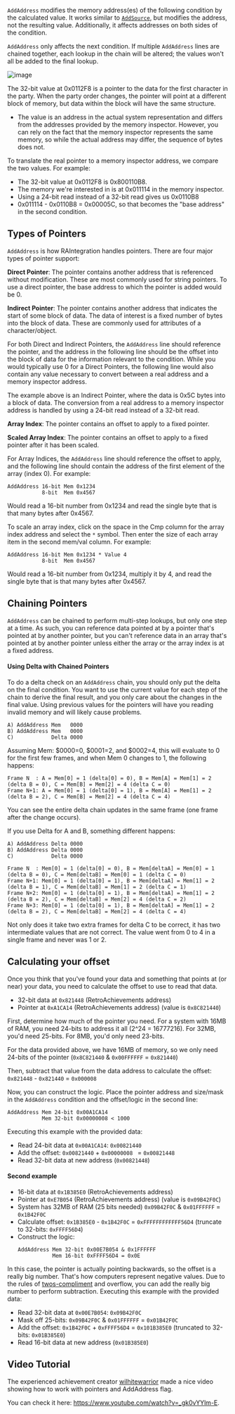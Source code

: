 `AddAddress` modifies the memory address(es) of the following condition by the calculated value. It works similar to [`AddSource`](AddSource-Flag), but modifies the address, not the resulting value. Additionally, it affects addresses on both sides of the condition.

`AddAddress` only affects the next condition. If multiple `AddAddress` lines are chained together, each lookup in the chain will be altered; the values won't all be added to the final lookup.

![image](https://user-images.githubusercontent.com/32680403/68913137-9396d780-0717-11ea-871f-150903408d5f.png)

The 32-bit value at 0x0112F8 is a pointer to the data for the first character in the party. When the party order changes, the pointer will point at a different block of memory, but data within the block will have the same structure.

* The value is an address in the actual system representation and differs from the addresses provided by the memory inspector. However, you can rely on the fact that the memory inspector represents the same memory, so while the actual address may differ, the sequence of bytes does not.

To translate the real pointer to a memory inspector address, we compare the two values. For example:

- The 32-bit value at 0x0112F8 is 0x800110B8.
- The memory we're interested in is at 0x011114 in the memory inspector.
- Using a 24-bit read instead of a 32-bit read gives us 0x0110B8
- 0x011114 - 0x0110B8 = 0x00005C, so that becomes the "base address" in the second condition.

## Types of Pointers

`AddAddress` is how RAIntegration handles pointers. There are four major types of pointer support:

**Direct Pointer**: The pointer contains another address that is referenced without modification. These are most commonly used for string pointers. To use a direct pointer, the base address to which the pointer is added would be 0.

**Indirect Pointer**: The pointer contains another address that indicates the start of some block of data. The data of interest is a fixed number of bytes into the block of data. These are commonly used for attributes of a character/object.

For both Direct and Indirect Pointers, the `AddAddress` line should reference the pointer, and the address in the following line should be the offset into the block of data for the information relevant to the condition. While you would typically use 0 for a Direct Pointers, the following line would also contain any value necessary to convert between a real address and a memory inspector address.

The example above is an Indirect Pointer, where the data is 0x5C bytes into a block of data. The conversion from a real address to a memory inspector address is handled by using a 24-bit read instead of a 32-bit read.

**Array Index**: The pointer contains an offset to apply to a fixed pointer.

**Scaled Array Index**: The pointer contains an offset to apply to a fixed pointer after it has been scaled.

For Array Indices, the `AddAddress` line should reference the offset to apply, and the following line should contain the address of the first element of the array (index 0). For example:

```
AddAddress 16-bit Mem 0x1234
           8-bit  Mem 0x4567
```
Would read a 16-bit number from 0x1234 and read the single byte that is that many bytes after 0x4567.

To scale an array index, click on the space in the Cmp column for the array index address and select the `*` symbol. Then enter the size of each array item in the second mem/val column. For example:

```
AddAddress 16-bit Mem 0x1234 * Value 4
           8-bit  Mem 0x4567
```
Would read a 16-bit number from 0x1234, multiply it by 4, and read the single byte that is that many bytes after 0x4567.

## Chaining Pointers

`AddAddress` can be chained to perform multi-step lookups, but only one step at a time. As such, you can reference data pointed at by a pointer that's pointed at by another pointer, but you can't reference data in an array that's pointed at by another pointer unless either the array or the array index is at a fixed address.

#### Using Delta with Chained Pointers

To do a delta check on an `AddAddress` chain, you should only put the delta on the final condition. You want to use the current value for each step of the chain to derive the final result, and you only care about the changes in the final value. Using previous values for the pointers will have you reading invalid memory and will likely cause problems.
```
A) AddAddress Mem   0000
B) AddAddress Mem   0000
C)            Delta 0000
```
Assuming Mem: $0000=0, $0001=2, and $0002=4, this will evaluate to 0 for the first few frames, and when Mem 0 changes to 1, the following happens:
```
Frame N  : A = Mem[0] = 1 (delta[0] = 0), B = Mem[A] = Mem[1] = 2 (delta B = 0), C = Mem[B] = Mem[2] = 4 (delta C = 0)
Frame N+1: A = Mem[0] = 1 (delta[0] = 1), B = Mem[A] = Mem[1] = 2 (delta B = 2), C = Mem[B] = Mem[2] = 4 (delta C = 4)
```
You can see the entire delta chain updates in the same frame (one frame after the change occurs).

If you use Delta for A and B, something different happens:
```
A) AddAddress Delta 0000
B) AddAddress Delta 0000
C)            Delta 0000
```
```
Frame N  : Mem[0] = 1 (delta[0] = 0), B = Mem[deltaA] = Mem[0] = 1 (delta B = 0), C = Mem[deltaB] = Mem[0] = 1 (delta C = 0)
Frame N+1: Mem[0] = 1 (delta[0] = 1), B = Mem[deltaA] = Mem[1] = 2 (delta B = 1), C = Mem[deltaB] = Mem[1] = 2 (delta C = 1)
Frame N+2: Mem[0] = 1 (delta[0] = 1), B = Mem[deltaA] = Mem[1] = 2 (delta B = 2), C = Mem[deltaB] = Mem[2] = 4 (delta C = 2)
Frame N+3: Mem[0] = 1 (delta[0] = 1), B = Mem[deltaA] = Mem[1] = 2 (delta B = 2), C = Mem[deltaB] = Mem[2] = 4 (delta C = 4)
```
Not only does it take two extra frames for delta C to be correct, it has two intermediate values that are not correct. The value went from 0 to 4 in a single frame and never was 1 or 2. 

## Calculating your offset

Once you think that you've found your data and something that points at (or near) your data, you need to calculate the offset to use to read that data.
* 32-bit data at `0x821448` (RetroAchievements address)
* Pointer at `0xA1CA14` (RetroAchievements address) (value is `0x8C821440`)

First, determine how much of the pointer you need. For a system with 16MB of RAM, you need 24-bits to address it all (2^24 = 16777216). For 32MB, you'd need 25-bits. For 8MB, you'd only need 23-bits.

For the data provided above, we have 16MB of memory, so we only need 24-bits of the pointer (`0x8C821440` & `0x00FFFFFF` = `0x821440`)

Then, subtract that value from the data address to calculate the offset: `0x821448` - `0x821440` = `0x000008`

Now, you can construct the logic. Place the pointer address and size/mask in the `AddAddress` condition and the offset/logic in the second line:
```
AddAddress Mem 24-bit 0x00A1CA14
           Mem 32-bit 0x00000008 < 1000
```
Executing this example with the provided data:
* Read 24-bit data at `0x00A1CA14`: `0x00821440`
* Add the offset: `0x00821440` + `0x00000008 ` = `0x00821448`
* Read 32-bit data at new address (`0x00821448`)

#### Second example
* 16-bit data at `0x1B385E0` (RetroAchievements address)
* Pointer at `0xE7B054` (RetroAchievements address) (value is `0x09B42F0C`)
* System has 32MB of RAM (25 bits needed) `0x09B42F0C` & `0x01FFFFFF` = `0x1B42F0C`
* Calculate offset: `0x1B385E0` - `0x1B42F0C` = `0xFFFFFFFFFFFF56D4` (truncate to 32-bits: `0xFFFF56D4`)
* Construct the logic:
  ```
  AddAddress Mem 32-bit 0x00E7B054 & 0x1FFFFFF
             Mem 16-bit 0xFFFF56D4 = 0x0E
  ```

In this case, the pointer is actually pointing backwards, so the offset is a really big number. That's how computers represent negative values. Due to the rules of [twos-compliment](https://en.wikipedia.org/wiki/Two's_complement) and overflow, you can add the really big number to perform subtraction. Executing this example with the provided data:
* Read 32-bit data at `0x00E7B054`: `0x09B42F0C`
* Mask off 25-bits: `0x09B42F0C` & `0x01FFFFFF` = `0x01B42F0C`
* Add the offset: `0x1B42F0C` + `0xFFFF56D4` = `0x101B385E0` (truncated to 32-bits: `0x01B385E0`)
* Read 16-bit data at new address (`0x01B385E0`)


## Video Tutorial

The experienced achievement creator [wilhitewarrior](https://retroachievements.org/User/wilhitewarrior) made a nice video showing how to work with pointers and AddAddress flag.

You can check it here: <https://www.youtube.com/watch?v=_gk0vYYlm-E>.